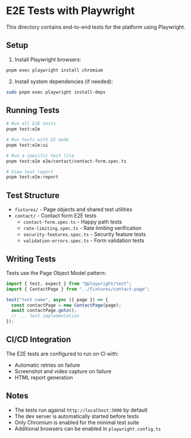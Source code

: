 # E2E Tests with Playwright

This directory contains end-to-end tests for the platform using Playwright.

## Setup

1. Install Playwright browsers:
```bash
pnpm exec playwright install chromium
```

2. Install system dependencies (if needed):
```bash
sudo pnpm exec playwright install-deps
```

## Running Tests

```bash
# Run all E2E tests
pnpm test:e2e

# Run tests with UI mode
pnpm test:e2e:ui

# Run a specific test file
pnpm test:e2e e2e/contact/contact-form.spec.ts

# View test report
pnpm test:e2e:report
```

## Test Structure

- `fixtures/` - Page objects and shared test utilities
- `contact/` - Contact form E2E tests
  - `contact-form.spec.ts` - Happy path tests
  - `rate-limiting.spec.ts` - Rate limiting verification
  - `security-features.spec.ts` - Security feature tests
  - `validation-errors.spec.ts` - Form validation tests

## Writing Tests

Tests use the Page Object Model pattern:

```typescript
import { test, expect } from "@playwright/test";
import { ContactPage } from "../fixtures/contact-page";

test("test name", async ({ page }) => {
  const contactPage = new ContactPage(page);
  await contactPage.goto();
  // ... test implementation
});
```

## CI/CD Integration

The E2E tests are configured to run on CI with:
- Automatic retries on failure
- Screenshot and video capture on failure
- HTML report generation

## Notes

- The tests run against `http://localhost:3000` by default
- The dev server is automatically started before tests
- Only Chromium is enabled for the minimal test suite
- Additional browsers can be enabled in `playwright.config.ts`